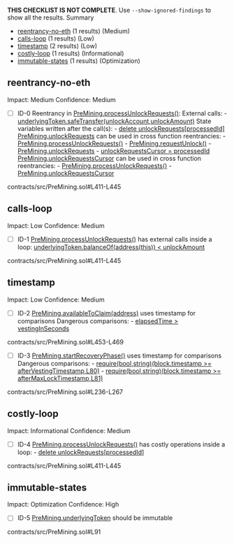 **THIS CHECKLIST IS NOT COMPLETE**. Use `--show-ignored-findings` to show all the results.
Summary

- [reentrancy-no-eth](#reentrancy-no-eth) (1 results) (Medium)
- [calls-loop](#calls-loop) (1 results) (Low)
- [timestamp](#timestamp) (2 results) (Low)
- [costly-loop](#costly-loop) (1 results) (Informational)
- [immutable-states](#immutable-states) (1 results) (Optimization)

## reentrancy-no-eth

Impact: Medium
Confidence: Medium

- [ ] ID-0
      Reentrancy in [PreMining.processUnlockRequests()](contracts/src/PreMining.sol#L411-L445):
      External calls: - [underlyingToken.safeTransfer(unlockAccount,unlockAmount)](contracts/src/PreMining.sol#L436)
      State variables written after the call(s): - [delete unlockRequests[processedId]](contracts/src/PreMining.sol#L433)
      [PreMining.unlockRequests](contracts/src/PreMining.sol#L115) can be used in cross function reentrancies: - [PreMining.processUnlockRequests()](contracts/src/PreMining.sol#L411-L445) - [PreMining.requestUnlock()](contracts/src/PreMining.sol#L398-L405) - [PreMining.unlockRequests](contracts/src/PreMining.sol#L115) - [unlockRequestsCursor = processedId](contracts/src/PreMining.sol#L444)
      [PreMining.unlockRequestsCursor](contracts/src/PreMining.sol#L118) can be used in cross function reentrancies: - [PreMining.processUnlockRequests()](contracts/src/PreMining.sol#L411-L445) - [PreMining.unlockRequestsCursor](contracts/src/PreMining.sol#L118)

contracts/src/PreMining.sol#L411-L445

## calls-loop

Impact: Low
Confidence: Medium

- [ ] ID-1
      [PreMining.processUnlockRequests()](contracts/src/PreMining.sol#L411-L445) has external calls inside a loop: [underlyingToken.balanceOf(address(this)) < unlockAmount](contracts/src/PreMining.sol#L430)

contracts/src/PreMining.sol#L411-L445

## timestamp

Impact: Low
Confidence: Medium

- [ ] ID-2
      [PreMining.availableToClaim(address)](contracts/src/PreMining.sol#L453-L469) uses timestamp for comparisons
      Dangerous comparisons: - [elapsedTime > vestingInSeconds](contracts/src/PreMining.sol#L462)

contracts/src/PreMining.sol#L453-L469

- [ ] ID-3
      [PreMining.startRecoveryPhase()](contracts/src/PreMining.sol#L236-L267) uses timestamp for comparisons
      Dangerous comparisons: - [require(bool,string)(block.timestamp >= afterVestingTimestamp,L80)](contracts/src/PreMining.sol#L252) - [require(bool,string)(block.timestamp >= afterMaxLockTimestamp,L81)](contracts/src/PreMining.sol#L263)

contracts/src/PreMining.sol#L236-L267

## costly-loop

Impact: Informational
Confidence: Medium

- [ ] ID-4
      [PreMining.processUnlockRequests()](contracts/src/PreMining.sol#L411-L445) has costly operations inside a loop: - [delete unlockRequests[processedId]](contracts/src/PreMining.sol#L433)

contracts/src/PreMining.sol#L411-L445

## immutable-states

Impact: Optimization
Confidence: High

- [ ] ID-5
      [PreMining.underlyingToken](contracts/src/PreMining.sol#L91) should be immutable

contracts/src/PreMining.sol#L91
